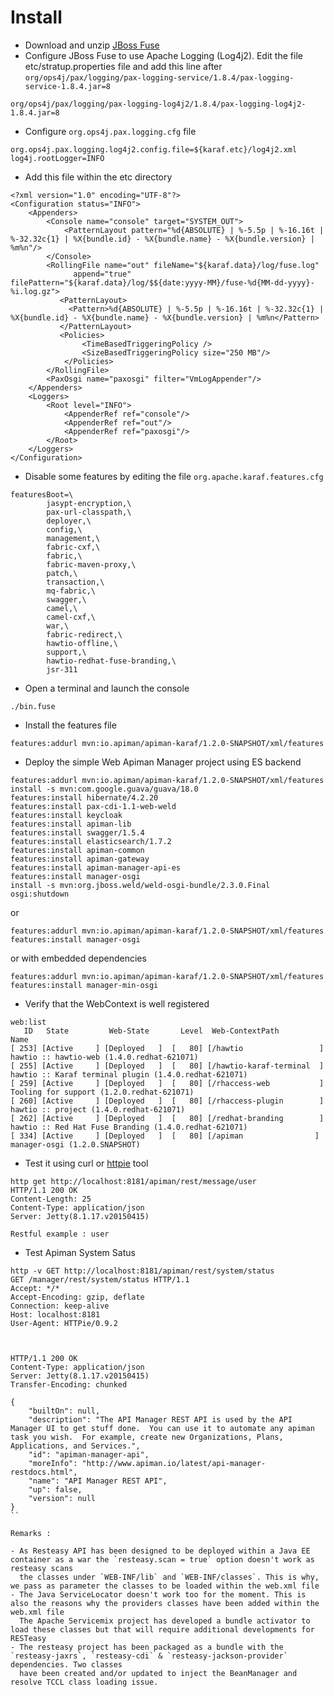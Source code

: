 # Install

- Download and unzip [JBoss Fuse](https://repository.jboss.org/nexus/content/groups/ea/org/jboss/fuse/jboss-fuse-full/6.2.1.redhat-084/)
- Configure JBoss Fuse to use Apache Logging (Log4j2). Edit the file etc/stratup.properties file and add this line after `org/ops4j/pax/logging/pax-logging-service/1.8.4/pax-logging-service-1.8.4.jar=8`

```
org/ops4j/pax/logging/pax-logging-log4j2/1.8.4/pax-logging-log4j2-1.8.4.jar=8
```
- Configure `org.ops4j.pax.logging.cfg` file 

```
org.ops4j.pax.logging.log4j2.config.file=${karaf.etc}/log4j2.xml
log4j.rootLogger=INFO
```

- Add this file within the etc directory

```
<?xml version="1.0" encoding="UTF-8"?>
<Configuration status="INFO">
    <Appenders>
        <Console name="console" target="SYSTEM_OUT">
            <PatternLayout pattern="%d{ABSOLUTE} | %-5.5p | %-16.16t | %-32.32c{1} | %X{bundle.id} - %X{bundle.name} - %X{bundle.version} | %m%n"/>
        </Console>
        <RollingFile name="out" fileName="${karaf.data}/log/fuse.log" 
              append="true" filePattern="${karaf.data}/log/$${date:yyyy-MM}/fuse-%d{MM-dd-yyyy}-%i.log.gz">
           <PatternLayout>
             <Pattern>%d{ABSOLUTE} | %-5.5p | %-16.16t | %-32.32c{1} | %X{bundle.id} - %X{bundle.name} - %X{bundle.version} | %m%n</Pattern>
           </PatternLayout>
           <Policies>
                <TimeBasedTriggeringPolicy />
                <SizeBasedTriggeringPolicy size="250 MB"/>
            </Policies>
        </RollingFile>
        <PaxOsgi name="paxosgi" filter="VmLogAppender"/>
    </Appenders>
    <Loggers>
        <Root level="INFO">
            <AppenderRef ref="console"/>
            <AppenderRef ref="out"/>
            <AppenderRef ref="paxosgi"/>
        </Root>
    </Loggers>
</Configuration>
```

- Disable some features by editing the file `org.apache.karaf.features.cfg`

```
featuresBoot=\
        jasypt-encryption,\
        pax-url-classpath,\
        deployer,\
        config,\
        management,\
        fabric-cxf,\
        fabric,\
        fabric-maven-proxy,\
        patch,\
        transaction,\
        mq-fabric,\
        swagger,\
        camel,\
        camel-cxf,\
        war,\
        fabric-redirect,\
        hawtio-offline,\
        support,\
        hawtio-redhat-fuse-branding,\
        jsr-311
```

- Open a terminal and launch the console

```
./bin.fuse
```
- Install the features file

```
features:addurl mvn:io.apiman/apiman-karaf/1.2.0-SNAPSHOT/xml/features
```

- Deploy the simple Web Apiman Manager project using ES backend

```
features:addurl mvn:io.apiman/apiman-karaf/1.2.0-SNAPSHOT/xml/features
install -s mvn:com.google.guava/guava/18.0
features:install hibernate/4.2.20
features:install pax-cdi-1.1-web-weld
features:install keycloak
features:install apiman-lib
features:install swagger/1.5.4
features:install elasticsearch/1.7.2
features:install apiman-common
features:install apiman-gateway
features:install apiman-manager-api-es
features:install manager-osgi
install -s mvn:org.jboss.weld/weld-osgi-bundle/2.3.0.Final
osgi:shutdown
```

or

```
features:addurl mvn:io.apiman/apiman-karaf/1.2.0-SNAPSHOT/xml/features
features:install manager-osgi
```

or with embedded dependencies

```
features:addurl mvn:io.apiman/apiman-karaf/1.2.0-SNAPSHOT/xml/features
features:install manager-min-osgi
```

- Verify that the WebContext is well registered

```
web:list
   ID   State         Web-State       Level  Web-ContextPath           Name
[ 253] [Active     ] [Deployed   ]  [   80] [/hawtio                 ] hawtio :: hawtio-web (1.4.0.redhat-621071)
[ 255] [Active     ] [Deployed   ]  [   80] [/hawtio-karaf-terminal  ] hawtio :: Karaf terminal plugin (1.4.0.redhat-621071)
[ 259] [Active     ] [Deployed   ]  [   80] [/rhaccess-web           ] Tooling for support (1.2.0.redhat-621071)
[ 260] [Active     ] [Deployed   ]  [   80] [/rhaccess-plugin        ] hawtio :: project (1.4.0.redhat-621071)
[ 262] [Active     ] [Deployed   ]  [   80] [/redhat-branding        ] hawtio :: Red Hat Fuse Branding (1.4.0.redhat-621071)
[ 334] [Active     ] [Deployed   ]  [   80] [/apiman                ] manager-osgi (1.2.0.SNAPSHOT)

```

- Test it using curl or [httpie](httpie.org) tool

```
http get http://localhost:8181/apiman/rest/message/user
HTTP/1.1 200 OK
Content-Length: 25
Content-Type: application/json
Server: Jetty(8.1.17.v20150415)

Restful example : user
```

- Test Apiman System Satus

```
http -v GET http://localhost:8181/apiman/rest/system/status
GET /manager/rest/system/status HTTP/1.1
Accept: */*
Accept-Encoding: gzip, deflate
Connection: keep-alive
Host: localhost:8181
User-Agent: HTTPie/0.9.2



HTTP/1.1 200 OK
Content-Type: application/json
Server: Jetty(8.1.17.v20150415)
Transfer-Encoding: chunked

{
    "builtOn": null,
    "description": "The API Manager REST API is used by the API Manager UI to get stuff done.  You can use it to automate any apiman task you wish.  For example, create new Organizations, Plans, Applications, and Services.",
    "id": "apiman-manager-api",
    "moreInfo": "http://www.apiman.io/latest/api-manager-restdocs.html",
    "name": "API Manager REST API",
    "up": false,
    "version": null
}
``

Remarks :

- As Resteasy API has been designed to be deployed within a Java EE container as a war the `resteasy.scan = true` option doesn't work as resteasy scans 
  the classes under `WEB-INF/lib` and `WEB-INF/classes`. This is why, we pass as parameter the classes to be loaded within the web.xml file
- The Java ServiceLocator doesn't work too for the moment. This is also the reasons why the providers classes have been added within the web.xml file
  The Apache Servicemix project has developed a bundle activator to load these classes but that will require additional developments for RESTeasy
- The resteasy project has been packaged as a bundle with the `resteasy-jaxrs`, `resteasy-cdi` & `resteasy-jackson-provider` dependencies. Two classes
  have been created and/or updated to inject the BeanManager and resolve TCCL class loading issue.